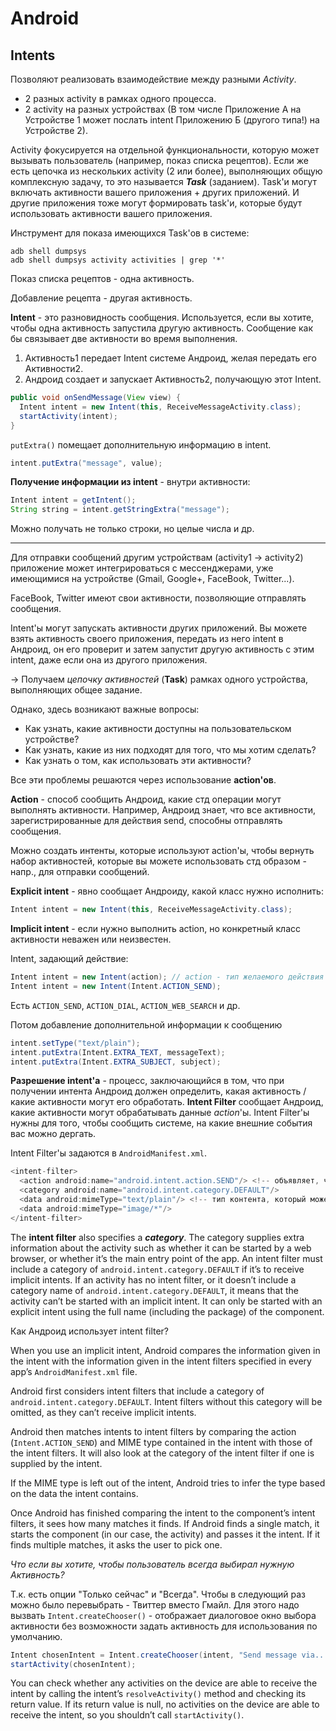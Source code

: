 ﻿# Android

## Intents

Позволяют реализовать взаимодействие между разными _Activity_. 

* 2 разных activity в рамках одного процесса.
* 2 activity на разных устройствах (В том числе Приложение А на Устройстве 1 может послать intent Приложению Б (другого типа!) на Устройстве 2).

Activity фокусируется на отдельной функциональности, которую может вызывать пользователь (например, показ списка рецептов). Если же есть цепочка из нескольких activity (2 или более), выполняющих общую комплексную задачу, то это называется __*Task*__ (заданием). Task'и могут включать активности вашего приложения + других приложений. И другие приложения тоже могут формировать task'и, которые будут использовать активности вашего приложения.

Инструмент для показа имеющихся Task'ов в системе:

```
adb shell dumpsys
adb shell dumpsys activity activities | grep '*'
```

Показ списка рецептов - одна активность.

Добавление рецепта - другая активность.

__Intent__ - это разновидность сообщения. Используется, если вы хотите, чтобы одна активность запустила другую активность. Сообщение как бы связывает две активности во время выполнения. 

1. Активность1 передает Intent системе Андроид, желая передать его Активности2. 
2. Андроид создает и запускает Активность2, получающую этот Intent.

```java
public void onSendMessage(View view) {
  Intent intent = new Intent(this, ReceiveMessageActivity.class);
  startActivity(intent);
}
```

`putExtra()` помещает дополнительную информацию в intent.

```java
intent.putExtra("message", value);
```

__Получение информации из intent__ - внутри активности:

```java
Intent intent = getIntent();
String string = intent.getStringExtra("message");
```

Можно получать не только строки, но целые числа и др.

---

Для отправки сообщений другим устройствам (activity1 -> activity2) приложение может интегрироваться с мессенджерами, уже имеющимися на устройстве (Gmail, Google+, FaceBook, Twitter...).

FaceBook, Twitter имеют свои активности, позволяющие отправлять сообщения. 

Intent'ы могут запускать активности других приложений. Вы можете взять активность своего приложения, передать из него intent в Андроид, он его проверит и затем запустит другую активность с этим intent, даже если она из другого приложения.

-> Получаем _цепочку активностей_ (__Task__) рамках одного устройства, выполняющих общее задание.

Однако, здесь возникают важные вопросы:

* Как узнать, какие активности доступны на пользовательском устройстве?
* Как узнать, какие из них подходят для того, что мы хотим сделать?
* Как узнать о том, как использовать эти активности?

Все эти проблемы решаются через использование __action'ов__.

__Action__ - способ сообщить Андроид, какие стд операции могут выполнять активности. Например, Андроид знает, что все активности, зарегистрированные для действия send, способны отправлять сообщения.

Можно создать интенты, которые используют action'ы, чтобы вернуть набор активностей, которые вы можете использовать стд образом - напр., для отправки сообщений.

__Explicit intent__ - явно сообщает Андроиду, какой класс нужно исполнить:

```java
Intent intent = new Intent(this, ReceiveMessageActivity.class);
```

__Implicit intent__ - если нужно выполнить action, но конкретный класс активности неважен или неизвестен.

Intent, задающий действие:

```java
Intent intent = new Intent(action); // action - тип желаемого действия
Intent intent = new Intent(Intent.ACTION_SEND);
```

Есть `ACTION_SEND`, `ACTION_DIAL`, `ACTION_WEB_SEARCH` и др.

Потом добавление дополнительной информации к сообщению

```java
intent.setType("text/plain");
intent.putExtra(Intent.EXTRA_TEXT, messageText);
intent.putExtra(Intent.EXTRA_SUBJECT, subject);
```

__Разрешение intent'a__ - процесс, заключающийся в том, что при получении интента Андроид должен определить, какая активность / какие активности могут его обработать. __Intent Filter__ сообщает Андроид, какие активности могут обрабатывать данные _action_'ы. Intent Filter'ы нужны для того, чтобы сообщить системе, на какие внешние события вас можно дергать.

Intent Filter'ы задаются в `AndroidManifest.xml`.

```java
<intent-filter>
  <action android:name="android.intent.action.SEND"/> <!-- объявляет, что через данное приложение можно что-то отправить -->
  <category android:name="android.intent.category.DEFAULT"/>
  <data android:mimeType="text/plain"/> <!-- тип контента, который может обрабатываться нашей активностью -->
  <data android:mimeType="image/*"/>
</intent-filter>
```

The __intent filter__ also specifies a __*category*__. The category supplies extra information about the activity such as whether it can be started by a web browser, or whether it’s the main entry point of the app. An intent filter must include a category of `android.intent.category.DEFAULT` if it’s to receive implicit intents. If an activity has no intent filter, or it doesn’t include a category name of `android.intent.category.DEFAULT`, it means that the activity can’t be started with an implicit intent. It can only be started with an explicit intent using the full name (including the package) of the component.

Как Андроид использует intent filter?

When you use an implicit intent, Android compares the information given in the intent with the information given in the intent filters specified in every app’s `AndroidManifest.xml` file. 

Android first considers intent filters that include a category of `android.intent.category.DEFAULT`. Intent filters without this category will be omitted, as they can’t receive implicit intents.

Android then matches intents to intent filters by comparing the action (`Intent.ACTION_SEND`) and MIME type contained in the intent with those of the intent filters.  It will also look at the category of the intent filter if one is supplied by the intent.

If the MIME type is left out of the intent, Android tries to infer the type based on the data the intent contains.

Once Android has finished comparing the intent to the component’s intent filters, it sees how many matches it finds. If Android finds a single match, it starts the component (in our case, the activity) and passes it the intent. If it finds multiple matches, it asks the user to pick one.

_Что если вы хотите, чтобы пользователь всегда выбирал нужную Активность?_

Т.к. есть опции "Только сейчас" и "Всегда". Чтобы в следующий раз можно было перевыбрать - Твиттер вместо Гмайл. Для этого надо вызвать `Intent.createChooser()` - отображает диалоговое окно выбора активности без возможности задать активность для использования по умолчанию.

```java
Intent chosenIntent = Intent.createChooser(intent, "Send message via..."); // 2-й параметр -- тайтл для диалога
startActivity(chosenIntent);
```

You can check whether any activities on the device are able to receive the intent by calling the intent’s `resolveActivity()` method and checking its return value. If its return value is null, no activities on the device are able to receive the intent, so you shouldn’t call `startActivity()`.
